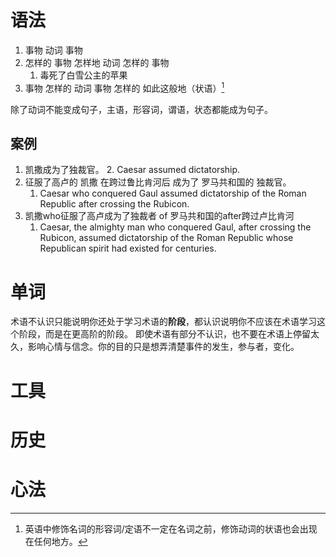 # 语法
1. 事物 动词 事物
2. 怎样的 事物 怎样地 动词 怎样的 事物
	1. 毒死了白雪公主的苹果
3. 事物 怎样的 动词 事物 怎样的 如此这般地（状语）[^1]

除了动词不能变成句子，主语，形容词，谓语，状态都能成为句子。
## 案例
1. 凯撒成为了独裁官。
	2. Caesar assumed dictatorship.
2. 征服了高卢的 凯撒 在跨过鲁比肯河后 成为了 罗马共和国的 独裁官。
	1. Caesar who conquered Gaul assumed dictatorship of the Roman Republic after crossing the Rubicon.
3. 凯撒who征服了高卢成为了独裁者 of 罗马共和国的after跨过卢比肯河
	1. Caesar, the almighty man who conquered Gaul, after crossing the Rubicon, assumed dictatorship of the Roman Republic whose Republican spirit had existed for centuries.
# 单词
术语不认识只能说明你还处于学习术语的**阶段**，都认识说明你不应该在术语学习这个阶段，而是在更高阶的阶段。
即使术语有部分不认识，也不要在术语上停留太久，影响心情与信念。你的目的只是想弄清楚事件的发生，参与者，变化。
# 工具
# 历史

# 心法


[^1]: 英语中修饰名词的形容词/定语不一定在名词之前，修饰动词的状语也会出现在任何地方。